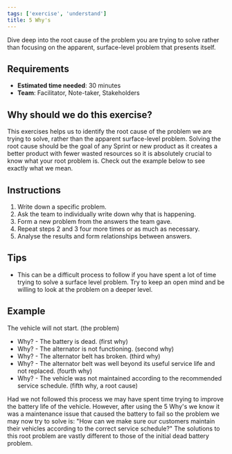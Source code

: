 ```yaml
---
tags: ['exercise', 'understand']
title: 5 Why's
---
```


Dive deep into the root cause of the problem you are trying to solve rather
than focusing on the apparent, surface-level problem that presents itself.

## Requirements

- **Estimated time needed**: 30 minutes
- **Team**: Facilitator, Note-taker, Stakeholders

## Why should we do this exercise?

This exercises helps us to identify the root cause of the problem we are trying
to solve, rather than the apparent surface-level problem. Solving the root
cause should be the goal of any Sprint or new product as it creates a better
product with fewer wasted resources so it is absolutely crucial to know what
your root problem is. Check out the example below to see exactly what we mean.

## Instructions

1. Write down a specific problem.
2. Ask the team to individually write down why that is happening.
3. Form a new problem from the answers the team gave.
4. Repeat steps 2 and 3 four more times or as much as necessary.
5. Analyse the results and form relationships between answers.

## Tips

- This can be a difficult process to follow if you have spent a lot of time trying to solve a surface level problem. Try to keep an open mind and be willing to look at the problem on a deeper level.

## Example

The vehicle will not start. (the problem)

- Why? - The battery is dead. (first why)
- Why? - The alternator is not functioning. (second why)
- Why? - The alternator belt has broken. (third why)
- Why? - The alternator belt was well beyond its useful service life and not replaced. (fourth why)
- Why? - The vehicle was not maintained according to the recommended service schedule. (fifth why, a root cause)

Had we not followed this process we may have spent time trying to improve the
battery life of the vehicle. However, after using the 5 Why's we know it was a
maintenance issue that caused the battery to fail so the problem we may now try
to solve is: "How can we make sure our customers maintain their vehicles
according to the correct service schedule?" The solutions to this root problem
are vastly different to those of the initial dead battery problem.
